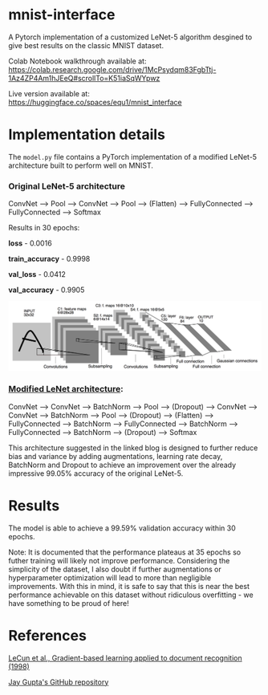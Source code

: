 # mnist-interface

A Pytorch implementation of a customized LeNet-5 algorithm desgined to give best results on the classic MNIST dataset.

Colab Notebook walkthrough available at: https://colab.research.google.com/drive/1McPsydqm83FgbTtj-1Az4ZP4Am1hJEeQ#scrollTo=K51iaSqWYpwz

Live version available at: https://huggingface.co/spaces/equ1/mnist_interface

# Implementation details
The `model.py` file contains a PyTorch implementation of a modified LeNet-5 architecture built to perform well on MNIST.

### Original LeNet-5 architecture

ConvNet --> Pool --> ConvNet --> Pool --> (Flatten) --> FullyConnected --> FullyConnected --> Softmax

Results in 30 epochs:

**loss** - 0.0016

**train_accuracy** - 0.9998

**val_loss** - 0.0412

**val_accuracy** - 0.9905

![architecture](https://github.com/guptajay/Kaggle-Digit-Recognizer/raw/master/img/LeNet5.png)

### [Modified LeNet architecture](https://github.com/guptajay/Kaggle-Digit-Recognizer):

ConvNet --> ConvNet --> BatchNorm --> Pool --> (Dropout) --> ConvNet --> ConvNet --> BatchNorm --> Pool --> (Dropout) --> (Flatten) --> FullyConnected --> BatchNorm --> FullyConnected --> BatchNorm --> FullyConnected --> BatchNorm --> (Dropout) --> Softmax

This architecture suggested in the linked blog is designed to further reduce bias and variance by adding augmentations, learning rate decay, BatchNorm and Dropout to achieve an improvement over the already impressive 99.05% accuracy of the original LeNet-5.

# Results
The model is able to achieve a 99.59% validation accuracy within 30 epochs.

Note: It is documented that the performance plateaus at 35 epochs so futher training will likely not improve performance. Considering the simplicity of the dataset, I also doubt if further augmentations or hyperparameter optimization will lead to more than negligible improvements. With this in mind, it is safe to say that this is near the best performance achievable on this dataset without ridiculous overfitting - we have something to be proud of here!


# References
[LeCun et al., Gradient-based learning applied to document recognition (1998)](http://vision.stanford.edu/cs598_spring07/papers/Lecun98.pdf)

[Jay Gupta's GitHub repository](https://github.com/guptajay/Kaggle-Digit-Recognizer)


